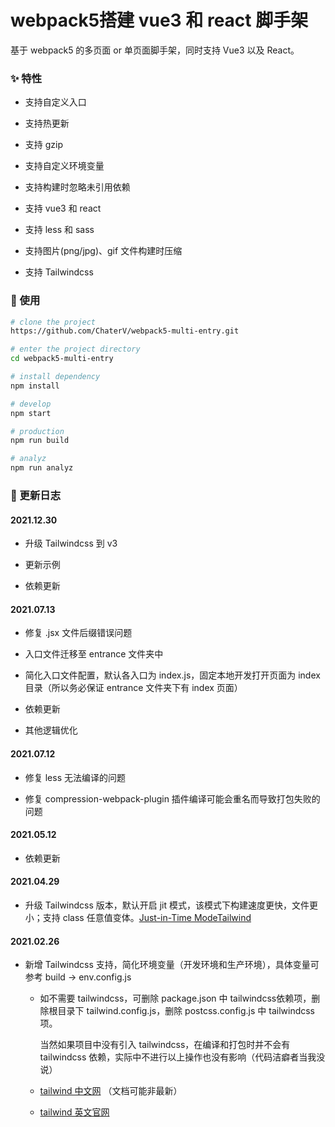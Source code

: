 # webpack5搭建 vue3 和 react 脚手架

基于 webpack5 的多页面 or 单页面脚手架，同时支持 Vue3 以及 React。

### ✨ 特性

- 支持自定义入口


- 支持热更新


- 支持 gzip


- 支持自定义环境变量


- 支持构建时忽略未引用依赖


- 支持 vue3 和 react


- 支持 less 和 sass


- 支持图片(png/jpg)、gif 文件构建时压缩


- 支持 Tailwindcss 


### 🔨 使用

```bash
# clone the project
https://github.com/ChaterV/webpack5-multi-entry.git

# enter the project directory
cd webpack5-multi-entry

# install dependency
npm install

# develop
npm start

# production
npm run build

# analyz
npm run analyz
```

### 📍 更新日志

#### 2021.12.30

- 升级 Tailwindcss 到 v3

- 更新示例 

- 依赖更新

#### 2021.07.13

- 修复 .jsx 文件后缀错误问题

- 入口文件迁移至 entrance 文件夹中

- 简化入口文件配置，默认各入口为 index.js，固定本地开发打开页面为 index 目录（所以务必保证 entrance 文件夹下有 index 页面）

- 依赖更新

- 其他逻辑优化

#### 2021.07.12

- 修复 less 无法编译的问题

- 修复 compression-webpack-plugin 插件编译可能会重名而导致打包失败的问题

#### 2021.05.12

- 依赖更新

#### 2021.04.29

- 升级 Tailwindcss 版本，默认开启 jit 模式，该模式下构建速度更快，文件更小；支持 class 任意值变体。[Just-in-Time ModeTailwind](https://tailwindcss.com/docs/just-in-time-mode)

#### 2021.02.26

- 新增 Tailwindcss 支持，简化环境变量（开发环境和生产环境），具体变量可参考 build -> env.config.js

    - 如不需要 tailwindcss，可删除 package.json 中 tailwindcss依赖项，删除根目录下 tailwind.config.js，删除 postcss.config.js 中 tailwindcss 项。
      
      当然如果项目中没有引入 tailwindcss，在编译和打包时并不会有 tailwindcss 依赖，实际中不进行以上操作也没有影响（代码洁癖者当我没说）
    
    - [tailwind 中文网](https://www.tailwindcss.cn/) （文档可能非最新）

    - [tailwind 英文官网](https://tailwindcss.com/)